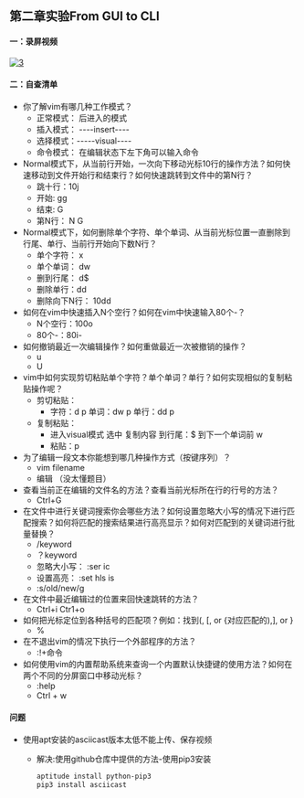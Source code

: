 ## 第二章实验From GUI to CLI

#### 一：录屏视频

[![3](/img/3.png)](https://asciinema.org/a/X9r6YZBO4qL5333PEIHJoyO0H)

#### 二：自查清单

- 你了解vim有哪几种工作模式？
  - 正常模式： <ESC>后进入的模式
  - 插入模式： ----insert----
  - 选择模式：-----visual----
  - 命令模式： 在编辑状态下左下角可以输入命令
- Normal模式下，从当前行开始，一次向下移动光标10行的操作方法？如何快速移动到文件开始行和结束行？如何快速跳转到文件中的第N行？
  - 跳十行：10j
  - 开始: gg
  - 结束: G
  - 第N行： N  G
- Normal模式下，如何删除单个字符、单个单词、从当前光标位置一直删除到行尾、单行、当前行开始向下数N行？
  - 单个字符： x
  - 单个单词： dw
  - 删到行尾： d$
  - 删除单行：dd
  - 删除向下N行： 10dd
- 如何在vim中快速插入N个空行？如何在vim中快速输入80个-？
  - N个空行：100o   
  - 80个-：<ESC>80i-<ESC>
- 如何撤销最近一次编辑操作？如何重做最近一次被撤销的操作？
  - u
  - U
- vim中如何实现剪切粘贴单个字符？单个单词？单行？如何实现相似的复制粘贴操作呢？
  - 剪切粘贴：
    - 字符：d  p  单词：dw p  单行：dd p
  - 复制粘贴：
    - 进入visual模式 选中 复制内容 到行尾：$ 到下一个单词前 w
    - 粘贴：p
- 为了编辑一段文本你能想到哪几种操作方式（按键序列）？
  - vim filename
  - 编辑 （没太懂题目）
- 查看当前正在编辑的文件名的方法？查看当前光标所在行的行号的方法？
  - Ctrl+G
- 在文件中进行关键词搜索你会哪些方法？如何设置忽略大小写的情况下进行匹配搜索？如何将匹配的搜索结果进行高亮显示？如何对匹配到的关键词进行批量替换？
  - /keyword
  - ？keyword
  - 忽略大小写： :ser ic
  - 设置高亮： :set hls is
  - :s/old/new/g
- 在文件中最近编辑过的位置来回快速跳转的方法？
  - Ctrl+i Ctr1+o
- 如何把光标定位到各种括号的匹配项？例如：找到(, [, or {对应匹配的),], or }
  - %
- 在不退出vim的情况下执行一个外部程序的方法？
  - :!+命令
- 如何使用vim的内置帮助系统来查询一个内置默认快捷键的使用方法？如何在两个不同的分屏窗口中移动光标？
  - :help
  - Ctrl + w

#### 问题

- 使用apt安装的asciicast版本太低不能上传、保存视频

  - 解决:使用github仓库中提供的方法-使用pip3安装

    ```bash
    aptitude install python-pip3
    pip3 install asciicast
    ```

    ​

